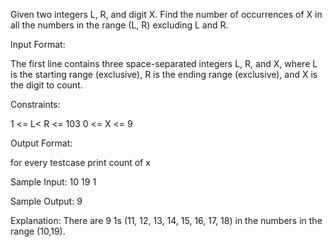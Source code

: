 Given two integers L, R, and digit X.
Find the number of occurrences of X in all the numbers in the range (L, R) excluding L and R.

Input Format:

The first line contains three space-separated integers L, R, and X, where L is the starting range (exclusive), R is the ending range (exclusive), and X is the digit to count.

Constraints:

1 <= L< R <= 103
0 <= X <= 9

Output Format:

for every testcase print count of x

Sample Input:
10 19 1

Sample Output:
9

Explanation:
There are 9 1s (11, 12, 13, 14, 15, 16, 17, 18) in the numbers in the range (10,19).
